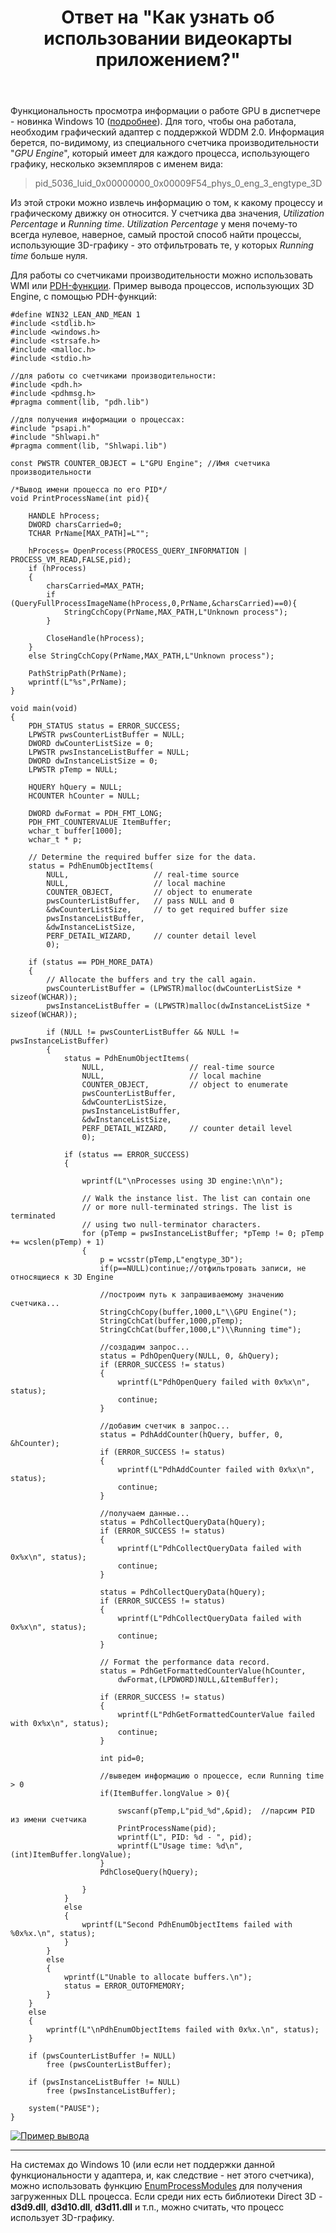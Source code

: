 ﻿---
title: "Ответ на \"Как узнать об использовании видеокарты приложением?\""
se.owner.user_id: 240512
se.owner.display_name: "MSDN.WhiteKnight"
se.owner.link: "https://ru.stackoverflow.com/users/240512/msdn-whiteknight"
se.answer_id: 784746
se.question_id: 759022
se.post_type: answer
se.score: 3
se.is_accepted: True
---
<p>Функциональность просмотра информации о работе GPU в диспетчере - новинка Windows 10 (<a href="https://blogs.msdn.microsoft.com/directx/2017/07/21/gpus-in-the-task-manager/" rel="nofollow noreferrer">подробнее</a>). Для того, чтобы она работала, необходим графический адаптер с поддержкой WDDM 2.0. Информация берется, по-видимому, из специального счетчика производительности "<em>GPU Engine</em>", который имеет для каждого процесса, использующего графику, несколько экземпляров с именем вида:</p>

<blockquote>
  <p>pid_5036_luid_0x00000000_0x00009F54_phys_0_eng_3_engtype_3D</p>
</blockquote>

<p>Из этой строки можно извлечь информацию о том, к какому процессу и графическому движку он относится. У счетчика два значения, <em>Utilization Percentage</em> и <em>Running time</em>. <em>Utilization Percentage</em> у меня почему-то всегда нулевое, наверное, самый простой способ найти процессы, использующие 3D-графику - это отфильтровать те, у которых <em>Running time</em> больше нуля.</p>

<p>Для работы со счетчиками производительности можно использовать WMI или <a href="https://msdn.microsoft.com/en-us/library/windows/desktop/aa373214(v=vs.85).aspx" rel="nofollow noreferrer">PDH-функции</a>. Пример вывода процессов, использующих 3D Engine, с помощью PDH-функций:</p>

<pre><code>#define WIN32_LEAN_AND_MEAN 1
#include &lt;stdlib.h&gt;
#include &lt;windows.h&gt;
#include &lt;strsafe.h&gt;
#include &lt;malloc.h&gt;
#include &lt;stdio.h&gt;

//для работы со счетчиками производительности:
#include &lt;pdh.h&gt;
#include &lt;pdhmsg.h&gt;
#pragma comment(lib, "pdh.lib")

//для получения информации о процессах:
#include "psapi.h"
#include "Shlwapi.h"
#pragma comment(lib, "Shlwapi.lib")

const PWSTR COUNTER_OBJECT = L"GPU Engine"; //Имя счетчика производительности

/*Вывод имени процесса по его PID*/
void PrintProcessName(int pid){

    HANDLE hProcess;
    DWORD charsCarried=0;
    TCHAR PrName[MAX_PATH]=L"";

    hProcess= OpenProcess(PROCESS_QUERY_INFORMATION | PROCESS_VM_READ,FALSE,pid);
    if (hProcess) 
    {
        charsCarried=MAX_PATH;                          
        if (QueryFullProcessImageName(hProcess,0,PrName,&amp;charsCarried)==0){
            StringCchCopy(PrName,MAX_PATH,L"Unknown process");
        }

        CloseHandle(hProcess);
    }
    else StringCchCopy(PrName,MAX_PATH,L"Unknown process");

    PathStripPath(PrName);
    wprintf(L"%s",PrName);
}

void main(void)
{
    PDH_STATUS status = ERROR_SUCCESS;
    LPWSTR pwsCounterListBuffer = NULL;
    DWORD dwCounterListSize = 0;
    LPWSTR pwsInstanceListBuffer = NULL;
    DWORD dwInstanceListSize = 0;
    LPWSTR pTemp = NULL;

    HQUERY hQuery = NULL;
    HCOUNTER hCounter = NULL;

    DWORD dwFormat = PDH_FMT_LONG; 
    PDH_FMT_COUNTERVALUE ItemBuffer;
    wchar_t buffer[1000];
    wchar_t * p;

    // Determine the required buffer size for the data. 
    status = PdhEnumObjectItems(
        NULL,                   // real-time source
        NULL,                   // local machine
        COUNTER_OBJECT,         // object to enumerate
        pwsCounterListBuffer,   // pass NULL and 0
        &amp;dwCounterListSize,     // to get required buffer size
        pwsInstanceListBuffer, 
        &amp;dwInstanceListSize, 
        PERF_DETAIL_WIZARD,     // counter detail level
        0); 

    if (status == PDH_MORE_DATA) 
    {
        // Allocate the buffers and try the call again.
        pwsCounterListBuffer = (LPWSTR)malloc(dwCounterListSize * sizeof(WCHAR));
        pwsInstanceListBuffer = (LPWSTR)malloc(dwInstanceListSize * sizeof(WCHAR));

        if (NULL != pwsCounterListBuffer &amp;&amp; NULL != pwsInstanceListBuffer) 
        {
            status = PdhEnumObjectItems(
                NULL,                   // real-time source
                NULL,                   // local machine
                COUNTER_OBJECT,         // object to enumerate
                pwsCounterListBuffer, 
                &amp;dwCounterListSize,
                pwsInstanceListBuffer, 
                &amp;dwInstanceListSize, 
                PERF_DETAIL_WIZARD,     // counter detail level
                0); 

            if (status == ERROR_SUCCESS) 
            {                

                wprintf(L"\nProcesses using 3D engine:\n\n");

                // Walk the instance list. The list can contain one
                // or more null-terminated strings. The list is terminated
                // using two null-terminator characters.
                for (pTemp = pwsInstanceListBuffer; *pTemp != 0; pTemp += wcslen(pTemp) + 1) 
                {
                    p = wcsstr(pTemp,L"engtype_3D");
                    if(p==NULL)continue;//отфильтровать записи, не относящиеся к 3D Engine

                    //построим путь к запрашиваемому значению счетчика...
                    StringCchCopy(buffer,1000,L"\\GPU Engine(");
                    StringCchCat(buffer,1000,pTemp);
                    StringCchCat(buffer,1000,L")\\Running time");

                    //создадим запрос...
                    status = PdhOpenQuery(NULL, 0, &amp;hQuery);
                    if (ERROR_SUCCESS != status)
                    {
                        wprintf(L"PdhOpenQuery failed with 0x%x\n", status);
                        continue;
                    }

                    //добавим счетчик в запрос...
                    status = PdhAddCounter(hQuery, buffer, 0, &amp;hCounter);
                    if (ERROR_SUCCESS != status)
                    {
                        wprintf(L"PdhAddCounter failed with 0x%x\n", status);
                        continue;
                    }

                    //получаем данные...
                    status = PdhCollectQueryData(hQuery);
                    if (ERROR_SUCCESS != status)
                    {
                        wprintf(L"PdhCollectQueryData failed with 0x%x\n", status);
                        continue;
                    }

                    status = PdhCollectQueryData(hQuery);
                    if (ERROR_SUCCESS != status)
                    {
                        wprintf(L"PdhCollectQueryData failed with 0x%x\n", status);
                        continue;
                    }

                    // Format the performance data record.
                    status = PdhGetFormattedCounterValue(hCounter,
                        dwFormat,(LPDWORD)NULL,&amp;ItemBuffer);

                    if (ERROR_SUCCESS != status)
                    {
                        wprintf(L"PdhGetFormattedCounterValue failed with 0x%x\n", status);
                        continue;
                    }                                       

                    int pid=0;  

                    //выведем информацию о процессе, если Running time &gt; 0
                    if(ItemBuffer.longValue &gt; 0){                       

                        swscanf(pTemp,L"pid_%d",&amp;pid);  //парсим PID из имени счетчика                                              
                        PrintProcessName(pid);
                        wprintf(L", PID: %d - ", pid);
                        wprintf(L"Usage time: %d\n",(int)ItemBuffer.longValue);                     
                    }
                    PdhCloseQuery(hQuery);

                }
            }
            else 
            {
                wprintf(L"Second PdhEnumObjectItems failed with %0x%x.\n", status);
            }
        } 
        else 
        {
            wprintf(L"Unable to allocate buffers.\n");
            status = ERROR_OUTOFMEMORY;
        }
    } 
    else 
    {
        wprintf(L"\nPdhEnumObjectItems failed with 0x%x.\n", status);
    }

    if (pwsCounterListBuffer != NULL) 
        free (pwsCounterListBuffer);

    if (pwsInstanceListBuffer != NULL) 
        free (pwsInstanceListBuffer);

    system("PAUSE");
}
</code></pre>

<p><a href="https://i.stack.imgur.com/6DjY7.png" rel="nofollow noreferrer"><img src="https://i.stack.imgur.com/6DjY7.png" alt="Пример вывода"></a></p>

<hr>

<p>На системах до Windows 10 (или если нет поддержки данной функциональности у адаптера, и, как следствие - нет этого счетчика), можно использовать функцию <a href="https://msdn.microsoft.com/en-us/library/windows/desktop/ms682631(v=vs.85).aspx" rel="nofollow noreferrer">EnumProcessModules</a> для получения загруженных DLL процесса. Если среди них есть библиотеки Direct 3D - <strong>d3d9.dll</strong>, <strong>d3d10.dll</strong>, <strong>d3d11.dll</strong> и т.п., можно считать, что процесс использует 3D-графику.</p>

